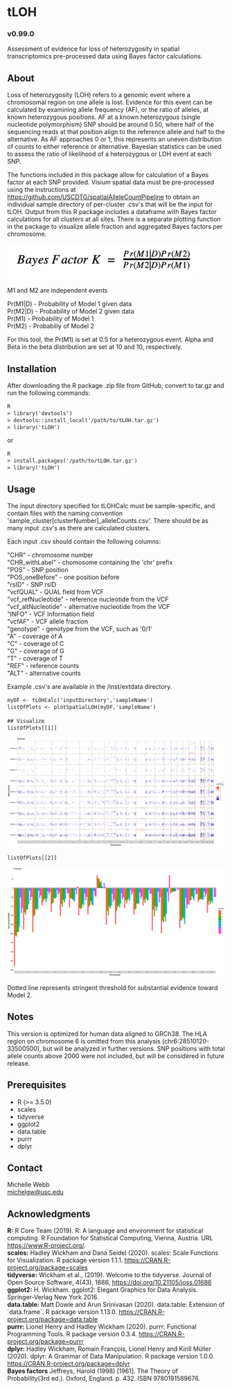 # tLOH
### v0.99.0
Assessment of evidence for loss of heterozygosity in spatial transcriptomics pre-processed data using Bayes factor calculations.

## About
Loss of heterozygosity (LOH) refers to a genomic event where a chromosomal region on one allele is lost. Evidence for this event can be calculated by examining allele frequency (AF), or the ratio of alleles, at known heterozygous positions. AF at a known heterozygous (single nucleotide polymorphism) SNP should be around 0.50, where half of the sequencing reads at that position align to the reference allele and half to the alternative. As AF approaches 0 or 1, this represents an uneven distribution of counts to either reference or alternative. Bayesian statistics can be used to assess the ratio of likelihood of a heterozygous or LOH event at each SNP.         

The functions included in this package allow for calculation of a Bayes factor at each SNP provided. Visium spatial data must be pre-processed using the instructions at https://github.com/USCDTG/spatialAlleleCountPipeline to obtain an individual sample directory of per-cluster .csv's that will be the input for tLOH. Output from this R package includes a dataframe with Bayes factor calculations for all clusters at all sites. There is a separate plotting function in the package to visualize allele fraction and aggregated Bayes factors per chromosome.

![alt text](https://github.com/USCDTG/tLOH/blob/main/inst/extdata/bayesFactor.png)

M1 and M2 are independent events                

Pr(M1|D) - Probability of Model 1 given data            
Pr(M2|D) - Probability of Model 2 given data             
Pr(M1) - Probability of Model 1                 
Pr(M2) - Probabiliy of Model 2                
              
For this tool, the Pr(M1) is set at 0.5 for a heterozygous event. Alpha and Beta in the beta distribution are set at 10 and 10, respectively.         

## Installation
After downloading the R package .zip file from GitHub, convert to tar.gz and run the following commands:

```
R
> library('devtools')
> devtools::install_local('/path/to/tLOH.tar.gz')
> library('tLOH')
```
or

```
R
> install.packages('/path/to/tLOH.tar.gz')
> library('tLOH')
```

## Usage
The input directory specified for tLOHCalc must be sample-specific, and contain files with the naming convention 'sample_cluster\[clusterNumber\]\_alleleCounts.csv'. There should be as many input .csv's as there are calculated clusters.

Each input .csv should contain the following columns:

"CHR" - chromosome number            
"CHR\_withLabel" - chomosome containing the 'chr' prefix            
"POS" - SNP position        
"POS\_oneBefore" - one position before           
"rsID" - SNP rsID                  
"vcfQUAL" - QUAL field from VCF           
"vcf_refNucleotide" - reference nucleotide from the VCF          
"vcf\_altNucleotide" - alternative nucleotide from the VCF       
"INFO" - VCF Information field          
"vcfAF" - VCF allele fraction            
"genotype" - genotype from the VCF, such as '0/1'        
"A" - coverage of A           
"C" - coverage of C       
"G" - coverage of G         
"T" - coverage of T        
"REF" - reference counts           
"ALT" - alternative counts         

Example .csv's are available in the /inst/extdata directory.               

```
myDF <- tLOHCalc('inputDirectory','sampleName')
listOfPlots <- plotSpatialLOH(myDF,'sampleName')

## Visualize
listOfPlots[[1]]
```
![alt text](https://github.com/USCDTG/tLOH/blob/main/inst/extdata/Example_alleleFractionPlot.png)              

```
listOfPlots[[2]]
```
![alt text](https://github.com/USCDTG/tLOH/blob/main/inst/extdata/Example_columnPlot.png)

Dotted line represents stringent threshold for substantial evidence toward Model 2.

## Notes
This version is optimized for human data aligned to GRCh38. The HLA region on chromosome 6 is omitted from this analysis (chr6:28510120-33500500), but will be analyzed in further versions. SNP positions with total allele counts above 2000 were not included, but will be considered in future release.

## Prerequisites
- R (>= 3.5.0)
- scales    
- tidyverse
- ggplot2
- data.table
- purrr
- dplyr


## Contact
Michelle Webb  
michelgw@usc.edu

## Acknowledgments
**R:** R Core Team (2019). R: A language and environment for statistical computing. R Foundation for Statistical Computing, Vienna, Austria. URL https://www.R-project.org/.     
**scales:** Hadley Wickham and Dana Seidel (2020). scales: Scale Functions for Visualization. R package version 1.1.1. https://CRAN.R-project.org/package=scales                 
**tidyverse:** Wickham et al., (2019). Welcome to the tidyverse. Journal of Open Source Software, 4(43), 1686, https://doi.org/10.21105/joss.01686
**ggplot2:** H. Wickham. ggplot2: Elegant Graphics for Data Analysis. Springer-Verlag New York 2016.         
**data.table:** Matt Dowle and Arun Srinivasan (2020). data.table: Extension of \`data.frame\`. R package version 1.13.0. https://CRAN.R-project.org/package=data.table          
**purrr:** Lionel Henry and Hadley Wickham (2020). purrr: Functional Programming Tools. R package version 0.3.4. https://CRAN.R-project.org/package=purrr               
**dplyr:** Hadley Wickham, Romain François, Lionel Henry and Kirill Müller (2020). dplyr: A Grammar of Data Manipulation. R package version 1.0.0. https://CRAN.R-project.org/package=dplyr               
**Bayes factors** Jeffreys, Harold (1998) [1961]. The Theory of Probability(3rd ed.). 
Oxford, England. p. 432. ISBN 9780191589676.            
        
